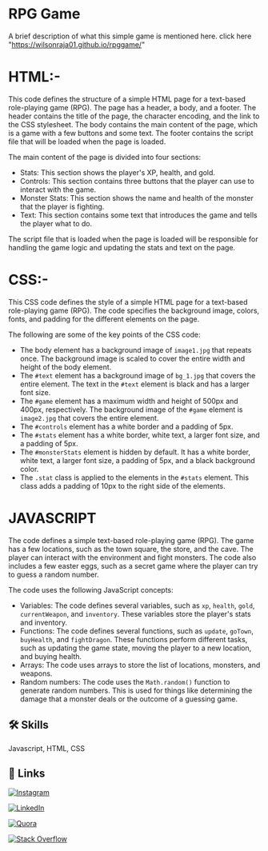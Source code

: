 
# RPG Game

A brief description of what this simple game is mentioned here.
click here "https://wilsonraja01.github.io/rpggame/"



# HTML:-

This code defines the structure of a simple HTML page for a text-based role-playing game (RPG). The page has a header, a body, and a footer. The header contains the title of the page, the character encoding, and the link to the CSS stylesheet. The body contains the main content of the page, which is a game with a few buttons and some text. The footer contains the script file that will be loaded when the page is loaded.

The main content of the page is divided into four sections:

* Stats: This section shows the player's XP, health, and gold.
* Controls: This section contains three buttons that the player can use to interact with the game.
* Monster Stats: This section shows the name and health of the monster that the player is fighting.
* Text: This section contains some text that introduces the game and tells the player what to do.

The script file that is loaded when the page is loaded will be responsible for handling the game logic and updating the stats and text on the page.

# CSS:-

This CSS code defines the style of a simple HTML page for a text-based role-playing game (RPG). The code specifies the background image, colors, fonts, and padding for the different elements on the page.

The following are some of the key points of the CSS code:

* The body element has a background image of `image1.jpg` that repeats once. The background image is scaled to cover the entire width and height of the body element.
* The `#text` element has a background image of `bg_1.jpg` that covers the entire element. The text in the `#text` element is black and has a larger font size.
* The `#game` element has a maximum width and height of 500px and 400px, respectively. The background image of the `#game` element is `image2.jpg` that covers the entire element.
* The `#controls` element has a white border and a padding of 5px.
* The `#stats` element has a white border, white text, a larger font size, and a padding of 5px.
* The `#monsterStats` element is hidden by default. It has a white border, white text, a larger font size, a padding of 5px, and a black background color.
* The `.stat` class is applied to the elements in the `#stats` element. This class adds a padding of 10px to the right side of the elements.

# JAVASCRIPT

The code defines a simple text-based role-playing game (RPG). The game has a few locations, such as the town square, the store, and the cave. The player can interact with the environment and fight monsters. The code also includes a few easter eggs, such as a secret game where the player can try to guess a random number.

The code uses the following JavaScript concepts:

* Variables: The code defines several variables, such as `xp`, `health`, `gold`, `currentWeapon`, and `inventory`. These variables store the player's stats and inventory.
* Functions: The code defines several functions, such as `update`, `goTown`, `buyHealth`, and `fightDragon`. These functions perform different tasks, such as updating the game state, moving the player to a new location, and buying health.
* Arrays: The code uses arrays to store the list of locations, monsters, and weapons.
* Random numbers: The code uses the `Math.random()` function to generate random numbers. This is used for things like determining the damage that a monster deals or the outcome of a guessing game.


## 🛠 Skills
Javascript, HTML, CSS


## 🔗 Links
[![Instagram](https://img.shields.io/badge/Instagram-%23E4405F.svg?logo=Instagram&logoColor=white)](https://www.instagram.com/wilsonraja.r.a_official/) 

[![LinkedIn](https://img.shields.io/badge/LinkedIn-%230077B5.svg?logo=linkedin&logoColor=white)](https://www.linkedin.com/in/wilson-antony-ra/) 

[![Quora](https://img.shields.io/badge/Quora-%23B92B27.svg?logo=Quora&logoColor=white)](https://www.quora.com/profile/Wilson-Raja-10) 

[![Stack Overflow](https://img.shields.io/badge/-Stackoverflow-FE7A16?logo=stack-overflow&logoColor=white)](https://stackoverflow.com/users/20377070/wilson-a)


